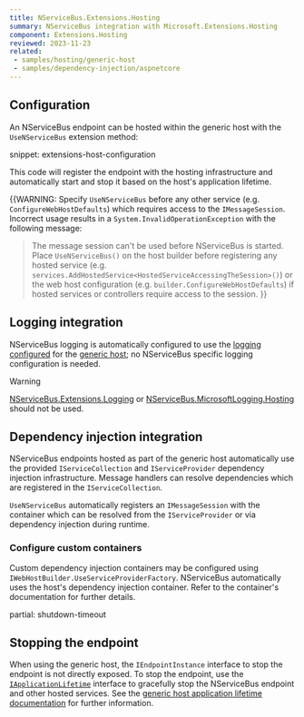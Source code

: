 ```yaml
---
title: NServiceBus.Extensions.Hosting
summary: NServiceBus integration with Microsoft.Extensions.Hosting
component: Extensions.Hosting
reviewed: 2023-11-23
related:
 - samples/hosting/generic-host
 - samples/dependency-injection/aspnetcore
---
```


## Configuration

An NServiceBus endpoint can be hosted within the generic host with the `UseNServiceBus` extension method:

snippet: extensions-host-configuration

This code will register the endpoint with the hosting infrastructure and automatically start and stop it based on the host's application lifetime.

{{WARNING:
Specify `UseNServiceBus` before any other service (e.g. `ConfigureWebHostDefaults`) which requires access to the `IMessageSession`. Incorrect usage results in a `System.InvalidOperationException` with the following message:
> The message session can't be used before NServiceBus is started. Place `UseNServiceBus()` on the host builder before registering any hosted service (e.g. `services.AddHostedService<HostedServiceAccessingTheSession>()`) or the web host configuration (e.g. `builder.ConfigureWebHostDefaults`) if hosted services or controllers require access to the session.
}}

## Logging integration

NServiceBus logging is automatically configured to use the [logging configured](https://docs.microsoft.com/en-us/aspnet/core/fundamentals/logging) for the [generic host](https://docs.microsoft.com/en-us/aspnet/core/fundamentals/host/generic-host); no NServiceBus specific logging configuration is needed.

> [!WARNING]
> [NServiceBus.Extensions.Logging](/nservicebus/logging/extensions-logging.md) or [NServiceBus.MicrosoftLogging.Hosting](https://www.nuget.org/packages/NServiceBus.MicrosoftLogging.Hosting) should not be used.

## Dependency injection integration

NServiceBus endpoints hosted as part of the generic host automatically use the provided `IServiceCollection` and `IServiceProvider` dependency injection infrastructure. Message handlers can resolve dependencies which are registered in the `IServiceCollection`.

`UseNServiceBus` automatically registers an `IMessageSession` with the container which can be resolved from the `IServiceProvider` or via dependency injection during runtime.

### Configure custom containers

Custom dependency injection containers may be configured using `IWebHostBuilder.UseServiceProviderFactory`. NServiceBus automatically uses the host's dependency injection container. Refer to the container's documentation for further details.

partial: shutdown-timeout

## Stopping the endpoint

When using the generic host, the `IEndpointInstance` interface to stop the endpoint is not directly exposed. To stop the endpoint, use the [`IApplicationLifetime`](https://learn.microsoft.com/en-us/dotnet/api/microsoft.extensions.hosting.ihostapplicationlifetime) interface to gracefully stop the NServiceBus endpoint and other hosted services. See the [generic host application lifetime documentation](https://learn.microsoft.com/en-us/aspnet/core/fundamentals/host/generic-host#ihostapplicationlifetime) for further information.
